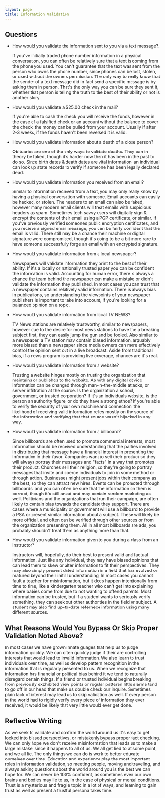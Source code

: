 ```yaml
---
layout: page
title: Information Validation
---
```


## Questions

* How would you validate the information sent to you via a text message?.

    If you've initially traded phone number information in a physical conversation, you can often be relatively sure that a text is coming from the phone you used. You can't guarantee that the text was sent from the person who owns the phone number, since phones can be lost, stolen, or used without the owners permission. The only way to really know that the sender of a text message did in fact send a specific message is by asking them in person. That's the only way you can be sure they sent it, whether that person is telling the truth to the best of their ability or not is another story.

* How would you validate a $25.00 check in the mail?

    If you're able to cash the check you will receive the funds, however in the case of a falsified check or an account without the balance to cover the check, the money can be pulled from your account. Usually if after 2-3 weeks, if the funds haven't been reversed it is valid.

* How would you validate information about a death of a close person?

    Obituaries are one of the only ways to validate deaths. They can in theory be faked, though it's harder now then it has been in the past to do so. Since birth dates & death dates are vital information, an individual can look up state records to verify if someone has been legally declared dead.

* How would you validate information you received from an email?

    Similar to information recieved from a text, you may only really know by having a physical conversation with someone. Email accounts can easily be hacked, or stolen. The headers to an email can also be faked, however many modern email clients will treat emails with suspicious headers as spam. Sometimes tech savvy users will digitally sign & encrypt the contents of their email using a PGP certificate, or similar. If you've previously verified someones public encryption certificates, and you recieve a signed email message, you can be fairly confident that the email is valid. There still may be a chance their machine or digital signature were compromised, though it's going to be a bit more rare to have someone successfully forge an email with an encrypted signature.   

* How would you validate information from a local newspaper?

    Newspapers will validate information they print to the best of their ability. If it's a locally or nationally trusted paper you can be confident the information is valid. Accounting for human error, there is always a chance the team behind the newspaper can make a mistake or didn't validate the information they published. In most cases you can trust that a newspaper contains relatively valid information. There is always bias in publications, so understanding the viewpoints of your newspaper publishers is important to take into account, if you're looking for a balanced opinion on a topic. 

* How would you validate information from local TV NEWS?

    TV News stations are relatively trustworthy, similar to newspapers, however due to the desire for most news stations to have the a breaking subject first, they can easily jump the gun and be fooled. Also similar to a newspaper, a TV station may contain biased information, arguably more biased than a newspaper since media owners can more effectively control the opinion sent out in a live broadcast. Aside from traditional bias, if a news program is providing live coverage, chances are it's real.

* How would you validate information from a website?

    Trusting a website hinges mostly on trusting the organization that maintains or publishes to the website. As with any digital device information can be changed through man-in-the-middle attacks, or server infiltration at the source. Is the organization a school, government, or trusted corporation? If it's an individuals website, is the person an authority figure, or do they have a strong ethos? If you're able to verify the security of your own machine and connection, the likelihood of receiving valid information relies mostly on the source of the information and verifying that that source wasn't hijacked in any way.

* How would you validate information from a billboard?

    Since billboards are often used to promote commercial interests, most information should be received understanding that the parties involved in distributing that message have a financial interest in presenting the information in their favor. Companies want to sell their product so they will always portray their messages and "facts" in a way that promotes their product. Churches sell their religion, so they're going to portray messages that invite and coerce individuals to join in some method or through action. Businesses might present jobs within their company as the best, so they can attract new hires. Events can be promoted through billboards, and you can often be sure that the information on them is correct, though it's still an ad and may contain random marketing as well. Politicians and the organizations that run their campaign, are often likely to contain bias towards the candidate they support. There are cases where a municipality or government will use a billboard to provide a PSA or present similar information about a subject. These will likely be more official, and often can be verified through other sources or from the organization presenting them. All in all most billboards are ads, you probably shouldn't treat them as anything more than that.

* How would you validate information given to you during a class from an instructor?

    Instructors will, hopefully, do their best to present valid and factual information. Just like any individual, they may have biased opinions that can lead them to skew or alter information to fit their perspectives. They may also simply present dated information in a field that has evolved or matured beyond their initial understanding. In most cases you cannot fault a teacher for misinformation, but it does happen intentionally from time to time, like a kindergarten teacher who can't get into explaining where babies come from due to not wanting to offend parents. Most information can be trusted, but If a student wants to seriously verify something, they can seek out other authorities in the field or subject. A student may also find up-to-date refernece information using many different sources.

## What Reasons Would You Bypass Or Skip Proper Validation Noted Above?

In most cases we have grown innate guages that help us to judge information quickly. We can often quickly judge if their are controlling interests that would lead to invalid information. We also learn to trust individuals over time, as well as develop pattern recognition in the information that is regularly presented to us. When we recognize that information has financial or political bias behind it we tend to naturally disregard certain things. If a friend or trusted individual begins breaking from previously exzhibited view points or regular pattersn little alarms tend to go off in our head that make us double check our inquire. Sometimes plain lack of interest may lead us to skip validation as well. If every person in the world had to rigidly verify every piece of information they ever received, it would be likely that very little would ever get done.

## Reflective Writing

As we seek to validate and confirm the world around us it's easy to get locked into biased perspectives, or mistakenly bypass proper fact checking. We can only hope we don't receive misinformation that leads us to make a large mistake, since it happens to all of us. We all get lied to at some point, and we all lie. The only things we can do is work to better educate ourselves over time. Education and experience play the most important roles in information validation, so meeting people, moving and traveling, and always asking questions about the world around you is the best we can hope for. We can never be 100% confident, as sometimes even our own brains and bodies may lie to us, in the case of physical or mental conditions. Trust is a mysterious and fragile topic in a lot of ways, and learning to gain trust as well as present a trustful persona takes time.